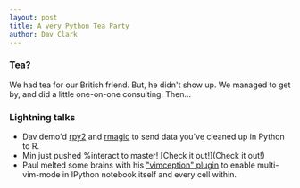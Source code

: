 ```yaml
---
layout: post
title: A very Python Tea Party
author: Dav Clark
---
```

### Tea?

We had tea for our British friend. But, he didn't show up. We managed to get by,
and did a little one-on-one consulting. Then...

### Lightning talks

 - Dav demo'd [rpy2](http://rpy.sourceforge.net/rpy2/doc-2.3/html/index.html)
   and
   [rmagic](http://ipython.org/ipython-doc/dev/config/extensions/rmagic.html) to
   send data you've cleaned up in Python to R.
 - Min just pushed %interact to master! [Check it out!](Check it out!)
 - Paul melted some brains with his ["vimception"
   plugin](https://github.com/ivanov/ipython-vimception) to enable
   multi-vim-mode in IPython notebook itself and every cell within.
